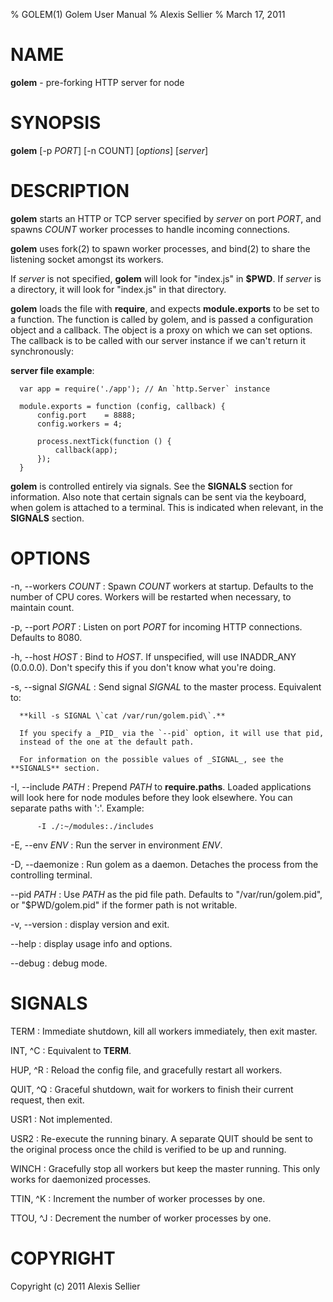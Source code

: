 % GOLEM(1) Golem User Manual
% Alexis Sellier
% March 17, 2011

# NAME

  **golem** - pre-forking HTTP server for node

# SYNOPSIS

  **golem** [-p _PORT_] [-n COUNT] [_options_] [_server_]

# DESCRIPTION
   
  **golem** starts an HTTP or TCP server specified by _server_ on port _PORT_, and spawns _COUNT_
  worker processes to handle incoming connections.

  **golem** uses fork(2) to spawn worker processes, and bind(2) to share the listening socket amongst
  its workers.

  If _server_ is not specified, **golem** will look for "index.js" in **$PWD**. If _server_ is a directory,
  it will look for "index.js" in that directory.

  **golem** loads the file with **require**, and expects **module.exports** to be set to a function.
  The function is called by golem, and is passed a configuration object and a callback. The object is a proxy
  on which we can set options. The callback is to be called with our server instance if we can't return it synchronously:

  **server file example**:

      var app = require('./app'); // An `http.Server` instance

      module.exports = function (config, callback) {
          config.port    = 8888;
          config.workers = 4;

          process.nextTick(function () {
              callback(app);
          });
      }

  **golem** is controlled entirely via signals. See the **SIGNALS** section for information. Also note
  that certain signals can be sent via the keyboard, when golem is attached to a terminal. This is
  indicated when relevant, in the **SIGNALS** section.

# OPTIONS

  -n, \--workers _COUNT_
  :   Spawn _COUNT_ workers at startup. Defaults to the number of CPU cores.
      Workers will be restarted when necessary, to maintain count.

  -p, \--port _PORT_
  :   Listen on port _PORT_ for incoming HTTP connections. Defaults to 8080.

  -h, \--host _HOST_
  :   Bind to _HOST_. If unspecified, will use INADDR_ANY (0.0.0.0).
      Don't specify this if you don't know what you're doing.

  -s, \--signal _SIGNAL_
  :   Send signal _SIGNAL_ to the master process. Equivalent to:

      **kill -s SIGNAL \`cat /var/run/golem.pid\`.**

      If you specify a _PID_ via the `--pid` option, it will use that pid,
      instead of the one at the default path.

      For information on the possible values of _SIGNAL_, see the **SIGNALS** section.

  -I, \--include _PATH_
  :   Prepend _PATH_ to **require.paths**. Loaded applications will look
      here for node modules before they look elsewhere. You can separate paths
      with ':'. Example:

          -I ./:~/modules:./includes

  <!-- -R, \--require _PATH_
       :   Require CommonJS modules from _PATH_, before loading the application.
           This is equivalent to calling "require(_PATH_)" in the *CONFIG* file. -->

  -E, \--env _ENV_
  :   Run the server in environment _ENV_.

  -D, \--daemonize
  :   Run golem as a daemon. Detaches the process from the controlling terminal.
      
  \--pid _PATH_
  :   Use _PATH_ as the pid file path. Defaults to "/var/run/golem.pid",
      or "$PWD/golem.pid" if the former path is not writable.

  -v, \--version
  :   display version and exit.

  \--help
  :   display usage info and options.

  \--debug
  :   debug mode.

# SIGNALS

  TERM
  : Immediate shutdown, kill all workers immediately, then exit master.

  INT, ^C
  : Equivalent to **TERM**.

  HUP, ^R
  : Reload the config file, and gracefully restart all workers.

  QUIT, ^Q
  : Graceful shutdown, wait for workers to finish their current request, then exit.

  USR1
  : Not implemented.

  USR2
  : Re-execute the running binary. A separate QUIT should be sent to the original
    process once the child is verified to be up and running.

  WINCH
  : Gracefully stop all workers but keep the master running. This only works for daemonized processes.

  TTIN, ^K
  : Increment the number of worker processes by one.

  TTOU, ^J
  : Decrement the number of worker processes by one.

# COPYRIGHT

  Copyright (c) 2011 Alexis Sellier



